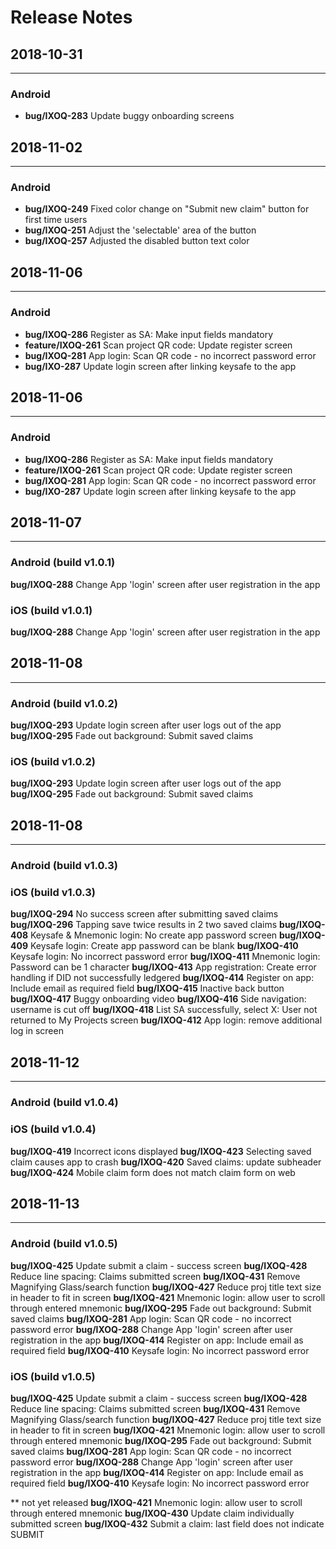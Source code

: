 # Release Notes

## 2018-10-31
***
### __Android__
- **bug/IXOQ-283** Update buggy onboarding screens

## 2018-11-02
***
### __Android__
- **bug/IXOQ-249** Fixed color change on "Submit new claim" button for first time users
- **bug/IXOQ-251** Adjust the 'selectable' area of the button
- **bug/IXOQ-257** Adjusted the disabled button text color

## 2018-11-06
***
### __Android__
- **bug/IXOQ-286** Register as SA: Make input fields mandatory
- **feature/IXOQ-261** Scan project QR code: Update register screen
- **bug/IXOQ-281** App login: Scan QR code - no incorrect password error
- **bug/IXO-287** Update login screen after linking keysafe to the app

## 2018-11-06
***
### __Android__
- **bug/IXOQ-286** Register as SA: Make input fields mandatory
- **feature/IXOQ-261** Scan project QR code: Update register screen
- **bug/IXOQ-281** App login: Scan QR code - no incorrect password error
- **bug/IXO-287** Update login screen after linking keysafe to the app

## 2018-11-07
***
### __Android__ (build v1.0.1)
**bug/IXOQ-288** Change App 'login' screen after user registration in the app
### __iOS__ (build v1.0.1)
**bug/IXOQ-288** Change App 'login' screen after user registration in the app

## 2018-11-08
***
### __Android__ (build v1.0.2)
**bug/IXOQ-293** Update login screen after user logs out of the app
**bug/IXOQ-295** Fade out background: Submit saved claims

### __iOS__ (build v1.0.2)
**bug/IXOQ-293** Update login screen after user logs out of the app
**bug/IXOQ-295** Fade out background: Submit saved claims

## 2018-11-08
***
### __Android__ (build v1.0.3)

### __iOS__ (build v1.0.3)
**bug/IXOQ-294** No success screen after submitting saved claims
**bug/IXOQ-296** Tapping save twice results in 2 two saved claims
**bug/IXOQ-408** Keysafe & Mnemonic login: No create app password screen
**bug/IXOQ-409** Keysafe login: Create app password can be blank
**bug/IXOQ-410** Keysafe login: No incorrect password error
**bug/IXOQ-411** Mnemonic login: Password can be 1 character
**bug/IXOQ-413** App registration: Create error handling if DID not successfully ledgered
**bug/IXOQ-414** Register on app: Include email as required field
**bug/IXOQ-415** Inactive back button
**bug/IXOQ-417** Buggy onboarding video
**bug/IXOQ-416** Side navigation: username is cut off
**bug/IXOQ-418** List SA successfully, select X: User not returned to My Projects screen
**bug/IXOQ-412** App login: remove additional log in screen

## 2018-11-12
***
### __Android__ (build v1.0.4)

### __iOS__ (build v1.0.4)
**bug/IXOQ-419** Incorrect icons displayed
**bug/IXOQ-423** Selecting saved claim causes app to crash
**bug/IXOQ-420** Saved claims: update subheader
**bug/IXOQ-424** Mobile claim form does not match claim form on web

## 2018-11-13
***
### __Android__ (build v1.0.5)
**bug/IXOQ-425** Update submit a claim - success screen
**bug/IXOQ-428** Reduce line spacing: Claims submitted screen
**bug/IXOQ-431** Remove Magnifying Glass/search function
**bug/IXOQ-427** Reduce proj title text size in header to fit in screen
**bug/IXOQ-421** Mnemonic login: allow user to scroll through entered mnemonic
**bug/IXOQ-295** Fade out background: Submit saved claims
**bug/IXOQ-281** App login: Scan QR code - no incorrect password error
**bug/IXOQ-288** Change App 'login' screen after user registration in the app
**bug/IXOQ-414** Register on app: Include email as required field
**bug/IXOQ-410** Keysafe login: No incorrect password error

### __iOS__ (build v1.0.5)
**bug/IXOQ-425** Update submit a claim - success screen
**bug/IXOQ-428** Reduce line spacing: Claims submitted screen
**bug/IXOQ-431** Remove Magnifying Glass/search function
**bug/IXOQ-427** Reduce proj title text size in header to fit in screen
**bug/IXOQ-421** Mnemonic login: allow user to scroll through entered mnemonic
**bug/IXOQ-295** Fade out background: Submit saved claims
**bug/IXOQ-281** App login: Scan QR code - no incorrect password error
**bug/IXOQ-288** Change App 'login' screen after user registration in the app
**bug/IXOQ-414** Register on app: Include email as required field
**bug/IXOQ-410** Keysafe login: No incorrect password error

** not yet released
**bug/IXOQ-421** Mnemonic login: allow user to scroll through entered mnemonic
**bug/IXOQ-430** Update claim individually submitted screen
**bug/IXOQ-432** Submit a claim: last field does not indicate SUBMIT